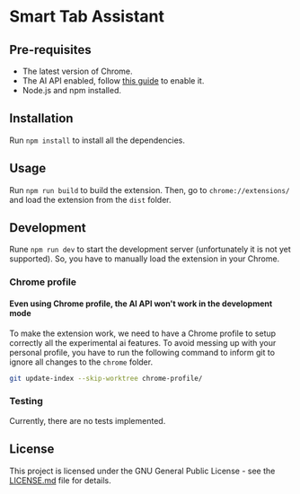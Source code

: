 # Smart Tab Assistant

## Pre-requisites

- The latest version of Chrome.
- The AI API enabled, follow [this guide](src/options/error.html) to enable it.
- Node.js and npm installed.

## Installation

Run `npm install` to install all the dependencies.

## Usage

Run `npm run build` to build the extension. Then, go to `chrome://extensions/` and load the extension from the `dist` folder.

## Development

Rune `npm run dev` to start the development server (unfortunately it is not yet supported). So, you have to manually load the extension in your Chrome.

### Chrome profile

#### Even using Chrome profile, the AI API won't work in the development mode

To make the extension work, we need to have a Chrome profile to setup correctly all the experimental ai features. To avoid messing up with your personal profile, you have to run the following command to inform git to ignore all changes to the `chrome` folder.

```bash
git update-index --skip-worktree chrome-profile/
```

### Testing

Currently, there are no tests implemented.

## License

This project is licensed under the GNU General Public License - see the [LICENSE.md](LICENSE.md) file for details.